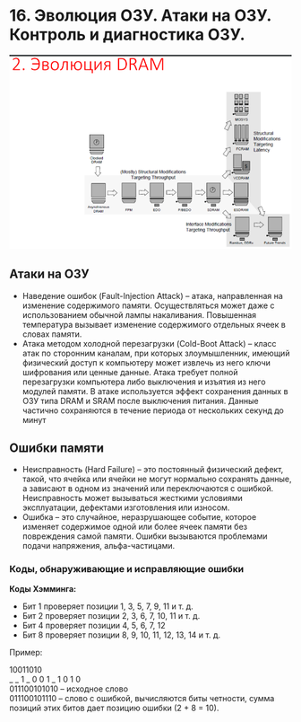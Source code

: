 # 16. Эволюция ОЗУ. Атаки на ОЗУ. Контроль и диагностика ОЗУ.

![](./16/16.1.png)

## Атаки на ОЗУ

* Наведение ошибок (Fault-Injection Attack) – атака, направленная на изменение содержимого памяти. Осуществляться может даже с использованием обычной лампы накаливания. Повышенная температура вызывает изменение содержимого отдельных ячеек в словах памяти.
* Атака методом холодной перезагрузки (Cold-Boot Attack) – класс атак по сторонним каналам, при которых злоумышленник, имеющий физический доступ к компьютеру может извлечь из него ключи шифрования или ценные данные. Атака требует полной перезагрузки компьютера либо выключения и изъятия из него модулей памяти. В атаке используется эффект сохранения данных в ОЗУ типа DRAM и SRAM после выключения питания. Данные частично сохраняются в течение периода от нескольких секунд до минут

## Ошибки памяти

* Неисправность (Hard Failure) – это постоянный физический дефект, такой, что ячейка или ячейки не могут нормально сохранять данные, а зависают в одном из значений или переключаются с ошибкой. Неисправность может вызываться жесткими условиями эксплуатации, дефектами изготовления или износом.
* Ошибка – это случайное, неразрушающее событие, которое изменяет содержимое одной или более ячеек памяти без повреждения самой памяти. Ошибки вызываются проблемами подачи напряжения, альфа-частицами.

### Коды, обнаруживающие и исправляющие ошибки

**Коды Хэмминга:**

* Бит 1 проверяет позиции 1, 3, 5, 7, 9, 11 и т. д.
* Бит 2 проверяет позиции 2, 3, 6, 7, 10, 11 и т. д.
* Бит 4 проверяет позиции 4, 5, 6, 7, 12
* Бит 8 проверяет позиции 8, 9, 10, 11, 12, 13, 14 и т. д.

Пример:

10011010             
_ _ 1 _ 0 0 1 _ 1 0 1 0               
011100101010 – исходное слово                 
011100101110 – слово с ошибкой, вычисляются биты четности, сумма
позиций этих битов дает позицию ошибки (2 + 8 = 10).